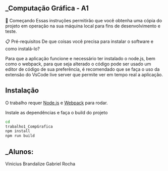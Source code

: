 ## _Computação Gráfica - A1

🚀 Começando
Essas instruções permitirão que você obtenha uma cópia do projeto em operação na sua máquina local para fins de desenvolvimento e teste.

📋 Pré-requisitos
De que coisas você precisa para instalar o software e como instalá-lo? 

Para que a aplicação funcione e necessário ter instalado o node.js, bem como o webpack, para que seja alterado o código pode ser usado um editor de código de sua preferência, é recomendado que se faça o uso da extensão do VsCode live server que permite ver em tempo real a aplicação.

## Instalação

O trabalho requer [Node.js](https://nodejs.org/) e [Webpack](https://webpack.js.org/) para rodar.

Instale as dependências e faça o build do projeto 

```sh
cd 
trabalho1_CompGrafica
npm install
npm run build
```

## _Alunos:

Vinicius Brandalize
Gabriel Rocha
